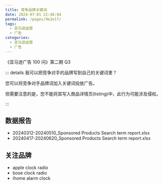 ```yaml
---
title: 竞争品牌关键词
date: 2024-07-01 22:46:04
permalink: /pages/9e2e1f/
tags:
  - 亚马逊运营
  - 广告
categories:
  - 亚马逊运营
  - 广告
---
```


《亚马逊广告 100 问》第二期 Q3

::: details 我可以把竞争对手的品牌写到自己的关键词里？

您可以将竞争对手品牌词加入关键词投放广告。

但需要注意的是，您不能将其写入商品详情页(listing)中，此行为可能涉及侵权。

:::

## 数据报告

- 20240312-20240510_Sponsored Products Search term report.xlsx
- 20240417-20240620_Sponsored Products Search term report.xlsx

## 关注品牌

- apple clock radio
- bose clock radio
- ihome alarm clock

